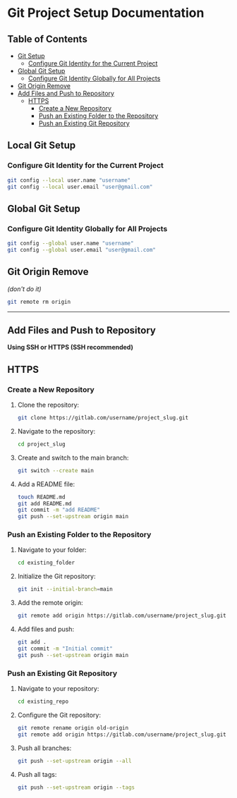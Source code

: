 # Git Project Setup Documentation
## Table of Contents
- [Git Setup](#local-git-setup)
  - [Configure Git Identity for the Current Project](#configure-git-identity-for-the-current-project)
- [Global Git Setup](#global-git-setup)
  - [Configure Git Identity Globally for All Projects](#configure-git-identity-globally-for-all-projects)
- [Git Origin Remove](#git-origin-remove)
- [Add Files and Push to Repository](#add-files-and-push-to-repository)
  - [HTTPS](#https)
    - [Create a New Repository](#create-a-new-repository)
    - [Push an Existing Folder to the Repository](#push-an-existing-folder-to-the-repository)
    - [Push an Existing Git Repository](#push-an-existing-git-repository)

## Local Git Setup
### Configure Git Identity for the Current Project
```bash
git config --local user.name "username"
git config --local user.email "user@gmail.com"
```

## Global Git Setup
### Configure Git Identity Globally for All Projects
```bash
git config --global user.name "username"
git config --global user.email "user@gmail.com"
```

## Git Origin Remove 
*(don't do it)*
```bash
git remote rm origin
```

---

## Add Files and Push to Repository
**Using SSH or HTTPS (SSH recommended)**
## HTTPS

### Create a New Repository
1. Clone the repository:
   ```bash
   git clone https://gitlab.com/username/project_slug.git
   ```
2. Navigate to the repository:
   ```bash
   cd project_slug
   ```
3. Create and switch to the main branch:
   ```bash
   git switch --create main
   ```
4. Add a README file:
   ```bash
   touch README.md
   git add README.md
   git commit -m "add README"
   git push --set-upstream origin main
   ```

### Push an Existing Folder to the Repository
1. Navigate to your folder:
   ```bash
   cd existing_folder
   ```
2. Initialize the Git repository:
   ```bash
   git init --initial-branch=main
   ```
3. Add the remote origin:
   ```bash
   git remote add origin https://gitlab.com/username/project_slug.git
   ```
4. Add files and push:
   ```bash
   git add .
   git commit -m "Initial commit"
   git push --set-upstream origin main
   ```

### Push an Existing Git Repository
1. Navigate to your repository:
   ```bash
   cd existing_repo
   ```
2. Configure the Git repository:
   ```bash
   git remote rename origin old-origin
   git remote add origin https://gitlab.com/username/project_slug.git
   ```
3. Push all branches:
   ```bash
   git push --set-upstream origin --all
   ```
4. Push all tags:
   ```bash
   git push --set-upstream origin --tags
   ```
